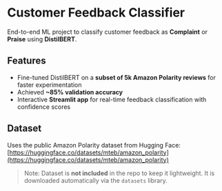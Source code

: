 # Customer Feedback Classifier

End-to-end ML project to classify customer feedback as **Complaint** or **Praise** using **DistilBERT**.

## Features
- Fine-tuned DistilBERT on a **subset of 5k Amazon Polarity reviews** for faster experimentation
- Achieved **~85% validation accuracy**
- Interactive **Streamlit app** for real-time feedback classification with confidence scores

## Dataset
Uses the public Amazon Polarity dataset from Hugging Face:
[https://huggingface.co/datasets/mteb/amazon_polarity](https://huggingface.co/datasets/mteb/amazon_polarity)

> Note: Dataset is **not included** in the repo to keep it lightweight. It is downloaded automatically via the `datasets` library.
